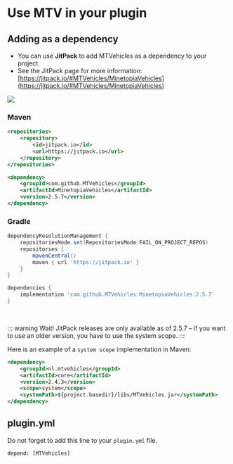 # Use MTV in your plugin

## Adding as a dependency

- You can use **JitPack** to add MTVehicles as a dependency to your project.
- See the JitPack page for more information: [https://jitpack.io/#MTVehicles/MinetopiaVehicles](https://jitpack.io/#MTVehicles/MinetopiaVehicles)

[![](https://jitpack.io/v/MTVehicles/MinetopiaVehicles.svg)](https://jitpack.io/#MTVehicles/MinetopiaVehicles)

### Maven

```xml
<repositories>
    <repository>
        <id>jitpack.io</id>
        <url>https://jitpack.io</url>
    </repository>
</repositories>

<dependency>
    <groupId>com.github.MTVehicles</groupId>
    <artifactId>MinetopiaVehicles</artifactId>
    <version>2.5.7</version>
</dependency>
```

### Gradle

```gradle
dependencyResolutionManagement {
    repositoriesMode.set(RepositoriesMode.FAIL_ON_PROJECT_REPOS)
    repositories {
        mavenCentral()
        maven { url 'https://jitpack.io' }
    }
}

dependencies {
    implementation 'com.github.MTVehicles:MinetopiaVehicles:2.5.7'
}
```

<br>


::: warning Wait!
JitPack releases are only available as of 2.5.7 – if you want to use an older version, you have to use the system scope.
:::

Here is an example of a `system scope` implementation in Maven:

```xml
<dependency>
    <groupId>nl.mtvehicles</groupId>
    <artifactId>core</artifactId>
    <version>2.4.3</version>
    <scope>system</scope>
    <systemPath>${project.basedir}/libs/MTVehicles.jar</systemPath>
</dependency>
```

## plugin.yml

Do not forget to add this line to your `plugin.yml` file.

```
depend: [MTVehicles]
```
